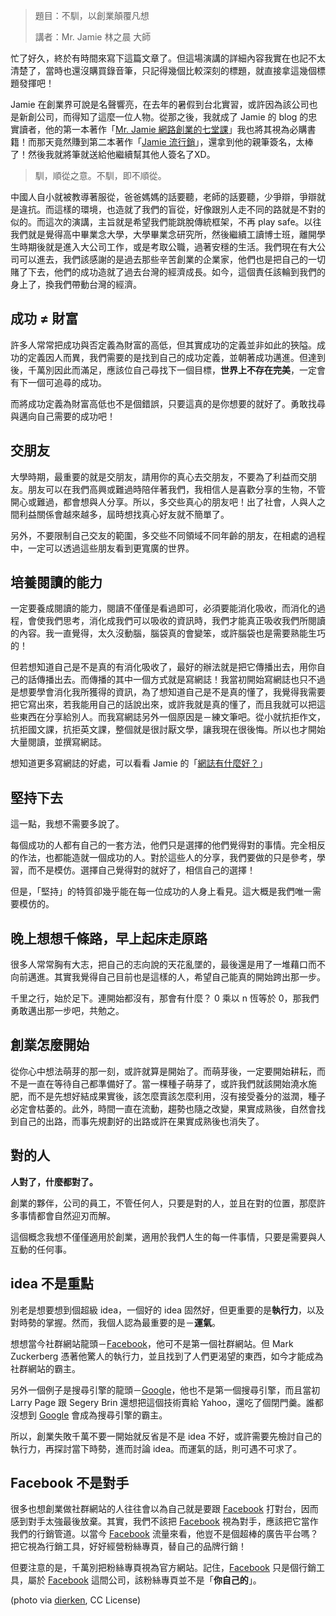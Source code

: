 <!--
[date]: 2012-07-10
[title]: 學生論壇 - 不馴，以創業顛覆凡想
[name]: speech-stop-obeying-startup
[tag]: speech | 演講, startup | 創業
[photo]: http://i.minus.com/jb1brlzGffnAUR.png
-->


> 題目：不馴，以創業顛覆凡想
> 
> 講者：Mr. Jamie 林之晨 大師

忙了好久，終於有時間來寫下這篇文章了。但這場演講的詳細內容我實在也記不太清楚了，當時也還沒購買錄音筆，只記得幾個比較深刻的標題，就直接拿這幾個標題發揮吧！

Jamie 在創業界可說是名聲響亮，在去年的暑假到台北實習，或許因為該公司也是新創公司，而得知了這麼一位人物。從那之後，我就成了 Jamie 的 blog 的忠實讀者，他的第一本著作「[Mr. Jamie 網路創業的七堂課][1]」我也將其視為必購書籍！而那天竟然賺到第二本著作「[Jamie 流行銷][2]」，還拿到他的親筆簽名，太棒了！然後我就將筆就送給他繼續幫其他人簽名了XD。

> 馴，順從之意。不馴，即不順從。

中國人自小就被教導著服從，爸爸媽媽的話要聽，老師的話要聽，少爭辯，爭辯就是違抗。而這樣的環境，也造就了我們的盲從，好像跟別人走不同的路就是不對的似的。而這次的演講，主旨就是希望我們能跳脫傳統框架，不再 play safe。以往我們就是覺得高中畢業念大學，大學畢業念研究所，然後繼續工讀博士班，離開學生時期後就是進入大公司工作，或是考取公職，過著安穩的生活。我們現在有大公司可以進去，我們該感謝的是過去那些辛苦創業的企業家，他們也是把自己的一切賭了下去，他們的成功造就了過去台灣的經濟成長。如今，這個責任該輪到我們的身上了，換我們帶動台灣的經濟。

## 成功 ≠ 財富

許多人常常把成功與否定義為財富的高低，但其實成功的定義並非如此的狹隘。成功的定義因人而異，我們需要的是找到自己的成功定義，並朝著成功邁進。但達到後，千萬別因此而滿足，應該位自己尋找下一個目標，**世界上不存在完美**，一定會有下一個可追尋的成功。

而將成功定義為財富高低也不是個錯誤，只要這真的是你想要的就好了。勇敢找尋與邁向自己需要的成功吧！

## 交朋友

大學時期，最重要的就是交朋友，請用你的真心去交朋友，不要為了利益而交朋友。朋友可以在我們高興或難過時陪伴著我們，我相信人是喜歡分享的生物，不管開心或難過，都會想與人分享。所以，多交些真心的朋友吧！出了社會，人與人之間利益關係會越來越多，屆時想找真心好友就不簡單了。

另外，不要限制自己交友的範圍，多交些不同領域不同年齡的朋友，在相處的過程中，一定可以透過這些朋友看到更寬廣的世界。

## 培養閱讀的能力

一定要養成閱讀的能力，閱讀不僅僅是看過即可，必須要能消化吸收，而消化的過程，會使我們思考，消化成我們可以吸收的資訊時，我們才能真正吸收我們所閱讀的內容。我一直覺得，太久沒動腦，腦袋真的會變笨，或許腦袋也是需要熟能生巧的！

但若想知道自己是不是真的有消化吸收了，最好的辦法就是把它傳播出去，用你自己的話傳播出去。而傳播的其中一個方式就是寫網誌！我當初開始寫網誌也只不過是想要學會消化我所獲得的資訊，為了想知道自己是不是真的懂了，我覺得我需要把它寫出來，若我能用自己的話說出來，或許我就是真的懂了，而且我就可以把這些東西在分享給別人。而我寫網誌另外一個原因是－練文筆吧。從小就抗拒作文，抗拒國文課，抗拒英文課，整個就是很討厭文學，讓我現在很後悔。所以也才開始大量閱讀，並撰寫網誌。

想知道更多寫網誌的好處，可以看看 Jamie 的「[網誌有什麼好？][3]」

## 堅持下去

這一點，我想不需要多說了。

每個成功的人都有自己的一套方法，他們只是選擇的他們覺得對的事情。完全相反的作法，也都能造就一個成功的人。對於這些人的分享，我們要做的只是參考，學習，而不是模仿。選擇自己覺得對的就好了，相信自己的選擇！

但是，「堅持」的特質卻幾乎能在每一位成功的人身上看見。這大概是我們唯一需要模仿的。

## 晚上想想千條路，早上起床走原路

很多人常常胸有大志，把自己的志向說的天花亂墜的，最後還是用了一堆藉口而不向前邁進。其實我覺得自己目前也是這樣的人，希望自己能真的開始跨出那一步。

千里之行，始於足下。連開始都沒有，那會有什麼？ 0 乘以 n 恆等於 0，那我們勇敢邁出那一步吧，共勉之。

## 創業怎麼開始

從你心中想法萌芽的那一刻，或許就算是開始了。而萌芽後，一定要開始耕耘，而不是一直在等待自己都準備好了。當一棵種子萌芽了，或許我們就該開始澆水施肥，而不是先想好結成果實後，該怎麼賣該怎麼利用，沒有接受養分的滋潤，種子必定會枯萎的。此外，時間一直在流動，趨勢也隨之改變，果實成熟後，自然會找到自己的出路，而事先規劃好的出路或許在果實成熟後也消失了。

## 對的人

**人對了，什麼都對了。**

創業的夥伴，公司的員工，不管任何人，只要是對的人，並且在對的位置，那麼許多事情都會自然迎刃而解。

這個概念我想不僅僅適用於創業，適用於我們人生的每一件事情，只要是需要與人互動的任何事。

## idea 不是重點

別老是想要想到個超級 idea，一個好的 idea 固然好，但更重要的是**執行力**，以及對時勢的掌握。然而，我個人認為最重要的是－**運氣**。

想想當今社群網站龍頭－[Facebook][4]，他可不是第一個社群網站。但 Mark Zuckerberg 憑著他驚人的執行力，並且找到了人們更渴望的東西，如今才能成為社群網站的霸主。

另外一個例子是搜尋引擎的龍頭－[Google][5]，他也不是第一個搜尋引擎，而且當初 Larry Page 跟 Segery Brin 還想把這個技術賣給 Yahoo，還吃了個閉門羹。誰都沒想到 [Google][5] 會成為搜尋引擎的霸主。

所以，創業失敗千萬不要一開始就反省是不是 idea 不好，或許需要先檢討自己的執行力，再探討當下時勢，進而討論 idea。而運氣的話，則可遇不可求了。

## Facebook 不是對手

很多也想創業做社群網站的人往往會以為自己就是要跟 [Facebook][4] 打對台，因而感到對手太強最後放棄。其實，我們不該把 [Facebook][4] 視為對手，應該把它當作我們的行銷管道。以當今 [Facebook][4] 流量來看，他豈不是個超棒的廣告平台嗎？把它視為行銷工具，好好經營粉絲專頁，替自己的品牌行銷！

但要注意的是，千萬別把粉絲專頁視為官方網站。記住，[Facebook][4] 只是個行銷工具，屬於 [Facebook][4] 這間公司，該粉絲專頁並不是「**你自己的**」。

(photo via [dierken][6], CC License)

[1]: http://bit.ly/N9jx8Q
[2]: http://bit.ly/N9jCcy
[3]: http://bit.ly/MdwPQQ
[4]: http://facebook.com
[5]: http://google.com
[6]: http://www.flickr.com/photos/dierken/948171048/